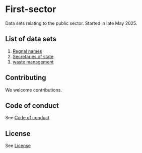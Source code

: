# First-sector
Data sets relating to the public sector.
Started in late May 2025.

## List of data sets
1. [Regnal names](/regnal_names)
2. [Secretaries of state](/secretaries_of_state)
3. [waste management](/waste_management)

## Contributing

We welcome contributions.

## Code of conduct
See [Code of conduct](CODE_OF_CONDUCT.md)

## License
See [License](LICENSE.md)
